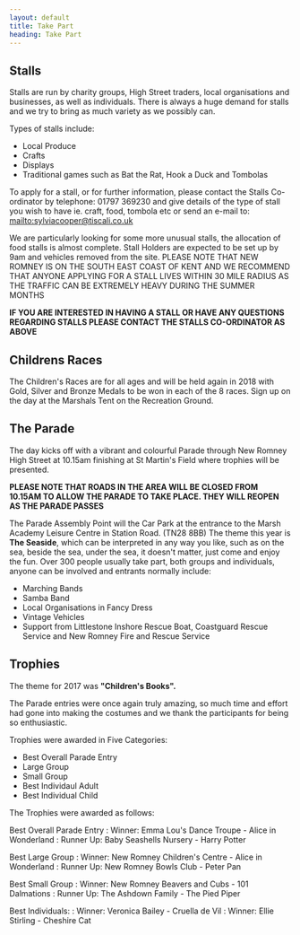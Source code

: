 ```yaml
---
layout: default
title: Take Part
heading: Take Part
---
```

## Stalls

Stalls are run by charity groups, High Street traders, local organisations and businesses, as well as individuals. There is always a huge demand for stalls and we try to bring as much variety as we possibly can.

Types of stalls include:

* Local Produce
* Crafts
* Displays
* Traditional games such as Bat the Rat, Hook a Duck and Tombolas

To apply for a stall, or for further information, please contact the Stalls Co-ordinator by telephone: 01797 369230 and give details of the type of stall you wish to have ie. craft, food, tombola etc or send an e-mail to: <mailto:sylviacooper@tiscali.co.uk>

We are particularly looking for some more unusual stalls, the allocation of food stalls is almost complete.  Stall Holders are expected to be set up by 9am and vehicles removed from the site. PLEASE NOTE THAT NEW ROMNEY IS ON THE SOUTH EAST COAST OF KENT AND WE RECOMMEND THAT ANYONE APPLYING FOR A STALL LIVES WITHIN 30 MILE RADIUS AS THE TRAFFIC CAN BE EXTREMELY HEAVY DURING THE SUMMER MONTHS

**IF YOU ARE INTERESTED IN HAVING A STALL OR HAVE ANY QUESTIONS REGARDING STALLS PLEASE CONTACT THE STALLS CO-ORDINATOR AS ABOVE**

## Childrens Races

The Children's Races are for all ages and will be held again in 2018 with Gold, Silver and Bronze Medals to be won in each of the 8 races.  Sign up on the day at the Marshals Tent on the Recreation Ground.

## The Parade

The day kicks off with a vibrant and colourful Parade through New Romney High Street at 10.15am finishing at St Martin's Field where trophies will be presented.  

**PLEASE NOTE THAT ROADS IN THE AREA WILL BE CLOSED FROM 10.15AM TO ALLOW THE PARADE TO TAKE PLACE.  THEY WILL REOPEN AS THE PARADE PASSES**

The Parade Assembly Point will the Car Park at the entrance to the Marsh Academy Leisure Centre in Station Road. (TN28 8BB)  The theme this year is **The Seaside**, which can be interpreted in any way you like, such as on the sea, beside the sea, under the sea, it doesn't matter, just come and enjoy the fun.  Over 300 people usually take part, both groups and individuals, anyone can be involved and entrants normally include:

* Marching Bands
* Samba Band
* Local Organisations in Fancy Dress
* Vintage Vehicles
* Support from Littlestone Inshore Rescue Boat, Coastguard Rescue Service and New Romney Fire and Rescue Service

## Trophies

The theme for 2017 was **&quot;Children's Books&quot;.**

The Parade entries were once again truly amazing, so much time  and effort had gone into making the costumes and we thank the participants for being so enthusiastic.

Trophies were awarded in Five Categories:

* Best Overall Parade Entry
* Large Group
* Small Group
* Best Individaul Adult
* Best Individual Child

The Trophies were awarded as follows:

Best Overall Parade Entry
: Winner: Emma Lou's Dance Troupe - Alice in Wonderland
: Runner Up: Baby Seashells Nursery - Harry Potter

Best Large Group
: Winner: New Romney Children's Centre - Alice in Wonderland
: Runner Up: New Romney Bowls Club - Peter Pan

Best Small Group
: Winner: New Romney Beavers and Cubs - 101 Dalmations
: Runner Up: The Ashdown Family - The Pied Piper

Best Individuals:
: Winner: Veronica Bailey​ - Cruella de Vil
: Winner: Ellie Stirling​ - Cheshire Cat
